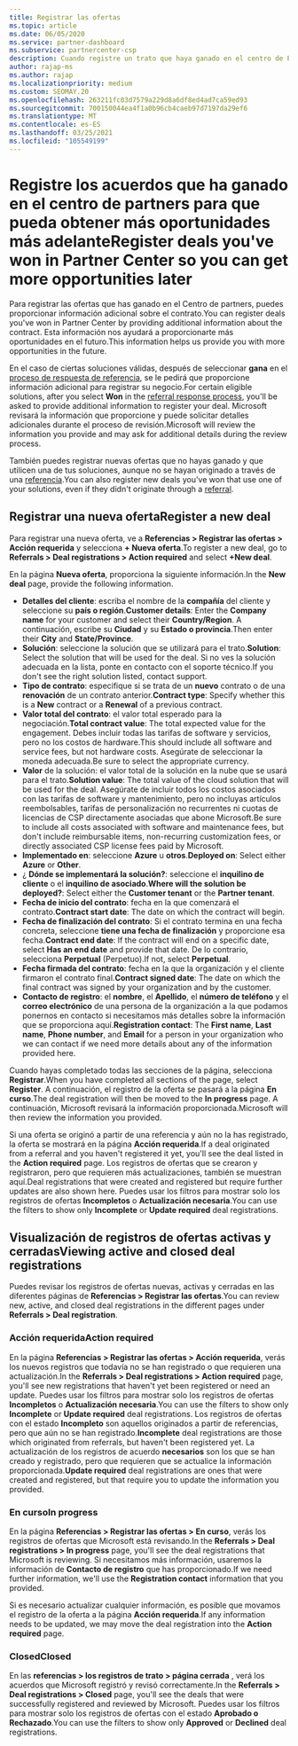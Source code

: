 ```yaml
---
title: Registrar las ofertas
ms.topic: article
ms.date: 06/05/2020
ms.service: partner-dashboard
ms.subservice: partnercenter-csp
description: Cuando registre un trato que haya ganado en el centro de Partners, ayudará a Microsoft a proporcionarle más oportunidades en el futuro.
author: rajap-ms
ms.author: rajap
ms.localizationpriority: medium
ms.custom: SEOMAY.20
ms.openlocfilehash: 263211fc03d7579a229d8a6df8ed4ad7ca59ed93
ms.sourcegitcommit: 700150044ea4f1a0b96cb4caeb97d7197da29ef6
ms.translationtype: MT
ms.contentlocale: es-ES
ms.lasthandoff: 03/25/2021
ms.locfileid: "105549199"
---
```

# <a name="register-deals-youve-won-in-partner-center-so-you-can-get-more-opportunities-later"></a><span data-ttu-id="73f1a-103">Registre los acuerdos que ha ganado en el centro de partners para que pueda obtener más oportunidades más adelante</span><span class="sxs-lookup"><span data-stu-id="73f1a-103">Register deals you've won in Partner Center so you can get more opportunities later</span></span>

<span data-ttu-id="73f1a-104">Para registrar las ofertas que has ganado en el Centro de partners, puedes proporcionar información adicional sobre el contrato.</span><span class="sxs-lookup"><span data-stu-id="73f1a-104">You can register deals you've won in Partner Center by providing additional information about the contract.</span></span> <span data-ttu-id="73f1a-105">Esta información nos ayudará a proporcionarte más oportunidades en el futuro.</span><span class="sxs-lookup"><span data-stu-id="73f1a-105">This information helps us provide you with more opportunities in the future.</span></span>

<span data-ttu-id="73f1a-106">En el caso de ciertas soluciones válidas, después de seleccionar **gana** en el [proceso de respuesta de referencia](manage-leads.md), se le pedirá que proporcione información adicional para registrar su negocio.</span><span class="sxs-lookup"><span data-stu-id="73f1a-106">For certain eligible solutions, after you select **Won** in the [referral response process](manage-leads.md), you'll be asked to provide additional information to register your deal.</span></span> <span data-ttu-id="73f1a-107">Microsoft revisará la información que proporcione y puede solicitar detalles adicionales durante el proceso de revisión.</span><span class="sxs-lookup"><span data-stu-id="73f1a-107">Microsoft will review the information you provide and may ask for additional details during the review process.</span></span>

<span data-ttu-id="73f1a-108">También puedes registrar nuevas ofertas que no hayas ganado y que utilicen una de tus soluciones, aunque no se hayan originado a través de una [referencia](referrals.md).</span><span class="sxs-lookup"><span data-stu-id="73f1a-108">You can also register new deals you've won that use one of your solutions, even if they didn't originate through a [referral](referrals.md).</span></span> 

## <a name="register-a-new-deal"></a><span data-ttu-id="73f1a-109">Registrar una nueva oferta</span><span class="sxs-lookup"><span data-stu-id="73f1a-109">Register a new deal</span></span>

<span data-ttu-id="73f1a-110">Para registrar una nueva oferta, ve a **Referencias > Registrar las ofertas > Acción requerida** y selecciona **+ Nueva oferta**.</span><span class="sxs-lookup"><span data-stu-id="73f1a-110">To register a new deal, go to **Referrals > Deal registrations > Action required** and select **+New deal**.</span></span>

<span data-ttu-id="73f1a-111">En la página **Nueva oferta**, proporciona la siguiente información.</span><span class="sxs-lookup"><span data-stu-id="73f1a-111">In the **New deal** page, provide the following information.</span></span>

- <span data-ttu-id="73f1a-112">**Detalles del cliente**: escriba el nombre de la **compañía** del cliente y seleccione su **país o región**.</span><span class="sxs-lookup"><span data-stu-id="73f1a-112">**Customer details**: Enter the **Company name** for your customer and select their **Country/Region**.</span></span> <span data-ttu-id="73f1a-113">A continuación, escribe su **Ciudad** y su **Estado o provincia**.</span><span class="sxs-lookup"><span data-stu-id="73f1a-113">Then enter their **City** and **State/Province**.</span></span>
- <span data-ttu-id="73f1a-114">**Solución**: seleccione la solución que se utilizará para el trato.</span><span class="sxs-lookup"><span data-stu-id="73f1a-114">**Solution**: Select the solution that will be used for the deal.</span></span> <span data-ttu-id="73f1a-115">Si no ves la solución adecuada en la lista, ponte en contacto con el soporte técnico.</span><span class="sxs-lookup"><span data-stu-id="73f1a-115">If you don't see the right solution listed, contact support.</span></span>
- <span data-ttu-id="73f1a-116">**Tipo de contrato**: especifique si se trata de un **nuevo** contrato o de una **renovación** de un contrato anterior.</span><span class="sxs-lookup"><span data-stu-id="73f1a-116">**Contract type**: Specify whether this is a **New** contract or a **Renewal** of a previous contract.</span></span>
- <span data-ttu-id="73f1a-117">**Valor total del contrato**: el valor total esperado para la negociación.</span><span class="sxs-lookup"><span data-stu-id="73f1a-117">**Total contract value**: The total expected value for the engagement.</span></span> <span data-ttu-id="73f1a-118">Debes incluir todas las tarifas de software y servicios, pero no los costos de hardware.</span><span class="sxs-lookup"><span data-stu-id="73f1a-118">This should include all software and service fees, but not hardware costs.</span></span> <span data-ttu-id="73f1a-119">Asegúrate de seleccionar la moneda adecuada.</span><span class="sxs-lookup"><span data-stu-id="73f1a-119">Be sure to select the appropriate currency.</span></span>
- <span data-ttu-id="73f1a-120">**Valor** de la solución: el valor total de la solución en la nube que se usará para el trato.</span><span class="sxs-lookup"><span data-stu-id="73f1a-120">**Solution value**: The total value of the cloud solution that will be used for the deal.</span></span> <span data-ttu-id="73f1a-121">Asegúrate de incluir todos los costos asociados con las tarifas de software y mantenimiento, pero no incluyas artículos reembolsables, tarifas de personalización no recurrentes ni cuotas de licencias de CSP directamente asociadas que abone Microsoft.</span><span class="sxs-lookup"><span data-stu-id="73f1a-121">Be sure to include all costs associated with software and maintenance fees, but don't include reimbursable items, non-recurring customization fees, or directly associated CSP license fees paid by Microsoft.</span></span>
- <span data-ttu-id="73f1a-122">**Implementado en**: seleccione **Azure** u **otros**.</span><span class="sxs-lookup"><span data-stu-id="73f1a-122">**Deployed on**: Select either **Azure** or **Other**.</span></span>
- <span data-ttu-id="73f1a-123">¿ **Dónde se implementará la solución?**: seleccione el **inquilino de cliente** o el **inquilino de asociado**.</span><span class="sxs-lookup"><span data-stu-id="73f1a-123">**Where will the solution be deployed?**: Select either the **Customer tenant** or the **Partner tenant**.</span></span>
- <span data-ttu-id="73f1a-124">**Fecha de inicio del contrato**: fecha en la que comenzará el contrato.</span><span class="sxs-lookup"><span data-stu-id="73f1a-124">**Contract start date**: The date on which the contract will begin.</span></span>
- <span data-ttu-id="73f1a-125">**Fecha de finalización del contrato**: Si el contrato termina en una fecha concreta, seleccione **tiene una fecha de finalización** y proporcione esa fecha.</span><span class="sxs-lookup"><span data-stu-id="73f1a-125">**Contract end date**: If the contract will end on a specific date, select **Has an end date** and provide that date.</span></span> <span data-ttu-id="73f1a-126">De lo contrario, selecciona **Perpetual** (Perpetuo).</span><span class="sxs-lookup"><span data-stu-id="73f1a-126">If not, select **Perpetual**.</span></span>
- <span data-ttu-id="73f1a-127">**Fecha firmada del contrato**: fecha en la que la organización y el cliente firmaron el contrato final.</span><span class="sxs-lookup"><span data-stu-id="73f1a-127">**Contract signed date**: The date on which the final contract was signed by your organization and by the customer.</span></span>
- <span data-ttu-id="73f1a-128">**Contacto de registro**: el **nombre**, el **Apellido**, el **número de teléfono** y el **correo electrónico** de una persona de la organización a la que podamos ponernos en contacto si necesitamos más detalles sobre la información que se proporciona aquí.</span><span class="sxs-lookup"><span data-stu-id="73f1a-128">**Registration contact**: The **First name**, **Last name**, **Phone number**, and **Email** for a person in your organization who we can contact if we need more details about any of the information provided here.</span></span>

<span data-ttu-id="73f1a-129">Cuando hayas completado todas las secciones de la página, selecciona **Registrar**.</span><span class="sxs-lookup"><span data-stu-id="73f1a-129">When you have completed all sections of the page, select **Register**.</span></span> <span data-ttu-id="73f1a-130">A continuación, el registro de la oferta se pasará a la página **En curso**.</span><span class="sxs-lookup"><span data-stu-id="73f1a-130">The deal registration will then be moved to the **In progress** page.</span></span> <span data-ttu-id="73f1a-131">A continuación, Microsoft revisará la información proporcionada.</span><span class="sxs-lookup"><span data-stu-id="73f1a-131">Microsoft will then review the information you provided.</span></span>

<span data-ttu-id="73f1a-132">Si una oferta se originó a partir de una referencia y aún no la has registrado, la oferta se mostrará en la página **Acción requerida**.</span><span class="sxs-lookup"><span data-stu-id="73f1a-132">If a deal originated from a referral and you haven't registered it yet, you'll see the deal listed in the **Action required** page.</span></span> <span data-ttu-id="73f1a-133">Los registros de ofertas que se crearon y registraron, pero que requieren más actualizaciones, también se muestran aquí.</span><span class="sxs-lookup"><span data-stu-id="73f1a-133">Deal registrations that were created and registered but require further updates are also shown here.</span></span> <span data-ttu-id="73f1a-134">Puedes usar los filtros para mostrar solo los registros de ofertas **Incompletos** o **Actualización necesaria**.</span><span class="sxs-lookup"><span data-stu-id="73f1a-134">You can use the filters to show only **Incomplete** or **Update required** deal registrations.</span></span>

## <a name="viewing-active-and-closed-deal-registrations"></a><span data-ttu-id="73f1a-135">Visualización de registros de ofertas activas y cerradas</span><span class="sxs-lookup"><span data-stu-id="73f1a-135">Viewing active and closed deal registrations</span></span>

<span data-ttu-id="73f1a-136">Puedes revisar los registros de ofertas nuevas, activas y cerradas en las diferentes páginas de **Referencias > Registrar las ofertas**.</span><span class="sxs-lookup"><span data-stu-id="73f1a-136">You can review new, active, and closed deal registrations in the different pages under **Referrals > Deal registration**.</span></span>

### <a name="action-required"></a><span data-ttu-id="73f1a-137">Acción requerida</span><span class="sxs-lookup"><span data-stu-id="73f1a-137">Action required</span></span>

<span data-ttu-id="73f1a-138">En la página **Referencias > Registrar las ofertas > Acción requerida**, verás los nuevos registros que todavía no se han registrado o que requieren una actualización.</span><span class="sxs-lookup"><span data-stu-id="73f1a-138">In the **Referrals > Deal registrations > Action required** page, you'll see new registrations that haven't yet been registered or need an update.</span></span> <span data-ttu-id="73f1a-139">Puedes usar los filtros para mostrar solo los registros de ofertas **Incompletos** o **Actualización necesaria**.</span><span class="sxs-lookup"><span data-stu-id="73f1a-139">You can use the filters to show only **Incomplete** or **Update required** deal registrations.</span></span> <span data-ttu-id="73f1a-140">Los registros de ofertas con el estado **Incompleto** son aquellos originados a partir de referencias, pero que aún no se han registrado.</span><span class="sxs-lookup"><span data-stu-id="73f1a-140">**Incomplete** deal registrations are those which originated from referrals, but haven't been registered yet.</span></span> <span data-ttu-id="73f1a-141">La actualización de los registros de acuerdo **necesarios** son los que se han creado y registrado, pero que requieren que se actualice la información proporcionada.</span><span class="sxs-lookup"><span data-stu-id="73f1a-141">**Update required** deal registrations are ones that were created and registered, but that require you to update the information you provided.</span></span>

### <a name="in-progress"></a><span data-ttu-id="73f1a-142">En curso</span><span class="sxs-lookup"><span data-stu-id="73f1a-142">In progress</span></span>

<span data-ttu-id="73f1a-143">En la página **Referencias > Registrar las ofertas > En curso**, verás los registros de ofertas que Microsoft está revisando.</span><span class="sxs-lookup"><span data-stu-id="73f1a-143">In the **Referrals > Deal registrations > In progress** page, you'll see the deal registrations that Microsoft is reviewing.</span></span> <span data-ttu-id="73f1a-144">Si necesitamos más información, usaremos la información de **Contacto de registro** que has proporcionado.</span><span class="sxs-lookup"><span data-stu-id="73f1a-144">If we need further information, we'll use the **Registration contact** information that you provided.</span></span>

<span data-ttu-id="73f1a-145">Si es necesario actualizar cualquier información, es posible que movamos el registro de la oferta a la página **Acción requerida**.</span><span class="sxs-lookup"><span data-stu-id="73f1a-145">If any information needs to be updated, we may move the deal registration into the **Action required** page.</span></span>

### <a name="closed"></a><span data-ttu-id="73f1a-146">Closed</span><span class="sxs-lookup"><span data-stu-id="73f1a-146">Closed</span></span>

<span data-ttu-id="73f1a-147">En las **referencias > los registros de trato > página cerrada** , verá los acuerdos que Microsoft registró y revisó correctamente.</span><span class="sxs-lookup"><span data-stu-id="73f1a-147">In the **Referrals > Deal registrations > Closed** page, you'll see the deals that were successfully registered and reviewed by Microsoft.</span></span> <span data-ttu-id="73f1a-148">Puedes usar los filtros para mostrar solo los registros de ofertas con el estado **Aprobado **o** Rechazado**.</span><span class="sxs-lookup"><span data-stu-id="73f1a-148">You can use the filters to show only **Approved** or **Declined** deal registrations.</span></span>

